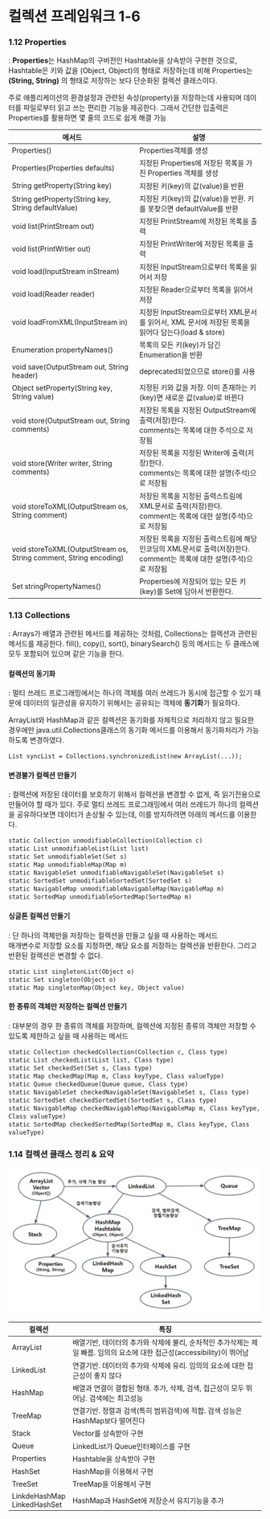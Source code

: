 # 컬렉션 프레임워크 1-6

### 1.12 Properties
: **Properties**는 HashMap의 구버전인 Hashtable을 상속받아 구현한 것으로,
Hashtable은 키와 값을 (Object, Object)의 형태로 저장하는데 비해
Properties는 **(String, String)** 의 형태로 저장하는 보다 단순화된 컬렉션 클래스이다.

주로 애플리케이션의 환경설정과 관련된 속성(property)을 저장하는데 사용되며
데이터를 파일로부터 읽고 쓰는 편리한 기능을 제공한다.
그래서 간단한 입출력은 Properties를 활용하면 몇 줄의 코드로 쉽게 해결 가능

| 메서드                                                               | 설명                                                                       |
|-------------------------------------------------------------------|--------------------------------------------------------------------------|
| Properties()                                                      | Properties객체를 생성                                                         |
| Properties(Properties defaults)                                   | 지정된 Properties에 저장된 목록을 가진 Properties 객체를 생성                             |
| String getProperty(String key)                                    | 지정된 키(key)의 값(value)을 반환                                                 |
| String getProperty(String key, String defaultValue)               | 지정된 키(key)의 값(value)을 반환. 키를 못찾으면 defaultValue를 반환                       |
| void list(PrintStream out)                                        | 지정된 PrintStream에 저장된 목록을 출력                                              |
| void list(PrintWrtier out)                                        | 지정된 PrintWriter에 저장된 목록을 출력                                              |
| void load(InputStream inStream)                                   | 지정된 InputStream으로부터 목록을 읽어서 저장                                           |
| void load(Reader reader)                                          | 지정된 Reader으로부터 목록을 읽어서 저장                                                |
| void loadFromXML(InputStream in)                                  | 지정된 InputStream으로부터 XML문서를 읽어서, XML 문서에 저장된 목록을 읽어다 담는다(load & store)    |
| Enumeration propertyNames()                                       | 목록의 모든 키(key)가 담긴 Enumeration을 반환                                        |
| void save(OutputStream out, String header)                        | deprecated되었으므로 store()를 사용                                              |
| Object setProperty(String key, String value)                      | 지정된 키와 값을 저장. 이미 존재하는 키(key)면 새로운 값(value)로 바뀐다                          |
| void store(OutputStream out, String comments)                     | 저장된 목록을 지정된 OutputStream에 출력(저장)한다. <br/>comments는 목록에 대한 주석으로 저장됨       |
| void store(Writer writer, String comments)                        | 저장된 목록을 지정된 Writer에 출력(저장)한다. <br/>comments는 목록에 대한 설명(주석)으로 저장됨         |
| void storeToXML(OutputStream os, String comment)                  | 저장된 목록을 지정된 출력스트림에 XML문서로 출력(저장)한다.<br/>comment는 목록에 대한 설명(주석)으로 저장됨     |
| void storeToXML(OutputStream os, String comment, String encoding) | 저장된 목록을 지정된 출력스트림에 해당 인코딩의 XML문서로 출력(저장)한다. comment는 목록에 대한 설명(주석)으로 저장됨 |
| Set stringPropertyNames()                                         | Properties에 저장되어 있는 모든 키(key)를 Set에 담아서 반환한다.                            |


### 1.13 Collections
: Arrays가 배열과 관련된 메서드를 제공하는 것처럼, 
Collections는 컬렉션과 관련된 메서드를 제공한다.
fill(), copy(), sort(), binarySearch() 등의 메서드는 두 클래스에 모두 포함되어 있으며 같은 기능을 한다.

#### 컬렉션의 동기화
: 멀티 쓰레드 프로그래밍에서는 하나의 객체를 여러 쓰레드가 동시에 접근할 수 있기 때문에
데이터의 일관성을 유지하기 위해서는 공유되는 객체에 **동기화**가 필요하다.

ArrayList와 HashMap과 같은 컬렉션은 동기화를 자체적으로 처리하지 않고 필요한 경우에만
java.util.Collections클래스의 동기화 메서드를 이용해서 동기화처리가 가능하도록 변경하였다.

```
List syncList = Collections.synchronizedList(new ArrayList(...));
```

#### 변경불가 컬렉션 만들기
: 컬렉션에 저장된 데이터를 보호하기 위해서 컬렉션을 변경할 수 없게, 즉 읽기전용으로 만들어야 할 때가 있다.
주로 멀티 쓰레드 프로그래밍에서 여러 쓰레드가 하나의 컬렉션을 공유하다보면 데이터가 손상될 수 있는데,
이를 방지하려면 아래의 메서드를 이용한다.

```
static Collection unmodifiableCollection(Collection c)
static List unmodifiableList(List list)
static Set unmodifiableSet(Set s)
static Map unmodifiableMap(Map m)
static NavigableSet unmodifiableNavigableSet(NavigableSet s)
static SortedSet unmodifiableSortedSet(SortedSet s)
static NavigableMap unmodifiableNavigableMap(NavigableMap m)
static SortedMap unmodifiableSortedMap(SortedMap m)
```

#### 싱글톤 컬렉션 만들기
: 단 하나의 객체만을 저장하는 컬렉션을 만들고 싶을 때 사용하는 메서드
<br>매개변수로 저장할 요소를 지정하면, 해당 요소를 저장하는 컬렉션을 반환한다.
그리고 반환된 컬렉션은 변경할 수 없다.

```
static List singletonList(Object o)
static Set singleton(Object o)
static Map singletonMap(Object key, Object value)
```

#### 한 종류의 객체만 저장하는 컬렉션 만들기
: 대부분의 경우 한 종류의 객체를 저장하며, 컬렉션에 지정된 종류의 객체만 저장할 수 있도록
제한하고 싶을 때 사용하는 메서드

```
static Collection checkedCollection(Collection c, Class type)
static List checkedList(List list, Class type)
static Set checkedSet(Set s, Class type)
static Map checkedMap(Map m, Class keyType, Class valueType)
static Queue checkedQueue(Queue queue, Class type)
static NavigableSet checkedNavigableSet(NavigableSet s, Class type)
static SortedSet checkedSortedSet(SortedSet s, Class type)
static NavigableMap checkedNavigableMap(NavigableMap m, Class keyType, Class valueType)
static SortedMap checkedSortedMap(SortedMap m, Class keyType, Class valueType)
```

### 1.14 컬렉션 클래스 정리 & 요약

![collections](../data/collections.jpg)

| 컬렉션                             | 특징                                                                          |
|---------------------------------|-----------------------------------------------------------------------------|
| ArrayList                       | 배열기반, 데이터의 추가와 삭제에 불리, 순차적인 추가삭제는 제일 빠름. 임의의 요소에 대한 접근성(accessibility)이 뛰어남 |
| LinkedList                      | 연결기반. 데이터의 추가와 삭제에 유리. 임의의 요소에 대한 접근성이 좋지 않다                                |
| HashMap                         | 배열과 연결이 결합된 형태. 추가, 삭제, 검색, 접근성이 모두 뛰어남. 검색에는 최고성능                          |
| TreeMap                         | 연결기반. 정렬과 검색(특히 범위검색)에 적합. 검색 성능은 HashMap보다 떨어진다                            |
| Stack                           | Vector를 상속받아 구현                                                             |
| Queue                           | LinkedList가 Queue인터페이스를 구현                                                  |
| Properties                      | Hashtable을 상속받아 구현                                                          |
| HashSet                         | HashMap을 이용해서 구현                                                            |
| TreeSet                         | TreeMap을 이용해서 구현                                                            |
| LinkdeHashMap<br/>LinkedHashSet | HashMap과 HashSet에 저장순서 유지기능을 추가                                             |